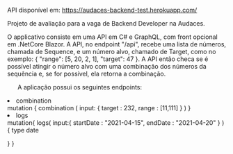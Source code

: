 API disponível em: https://audaces-backend-test.herokuapp.com/

Projeto de avaliação para a vaga de Backend Developer na Audaces.

O applicativo consiste em uma API em C# e GraphQL, com front opcional em .NetCore Blazor.
A API, no endpoint "/api", recebe uma lista de números, chamada de Sequence, e um número alvo, chamado de Target, 
como no exemplo: { "range": [5, 20, 2, 1], "target": 47 }. A API então checa se é possível atingir o número alvo com uma combinação dos números da sequência e, se for possível, ela retorna a combinação.

<ol>A aplicação possui os seguintes endpoints:</ol>
 <li>combination</li>
mutation 
{
  combination
  (
    input:
    {
      target : 232,
      range : [11,111]
    }
  )
}
<li>logs</li>
mutation{
  logs(
    input:{
      startDate :  "2021-04-15",
      endDate :  "2021-04-20"
    }
  )
  {
    type
    date
    
  }
}